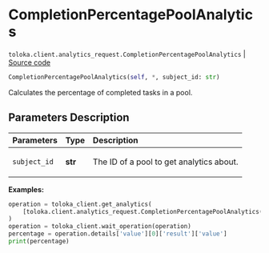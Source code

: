 # CompletionPercentagePoolAnalytics
`toloka.client.analytics_request.CompletionPercentagePoolAnalytics` | [Source code](https://github.com/Toloka/toloka-kit/blob/v1.2.3/src/client/analytics_request.py#L156)

```python
CompletionPercentagePoolAnalytics(self, *, subject_id: str)
```

Calculates the percentage of completed tasks in a pool.

## Parameters Description

| Parameters | Type | Description |
| :----------| :----| :-----------|
`subject_id`|**str**|<p>The ID of a pool to get analytics about.</p>

**Examples:**


```python
operation = toloka_client.get_analytics(
    [toloka.client.analytics_request.CompletionPercentagePoolAnalytics(subject_id='1084779')]
)
operation = toloka_client.wait_operation(operation)
percentage = operation.details['value'][0]['result']['value']
print(percentage)
```
